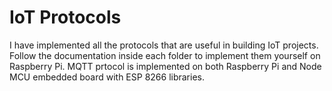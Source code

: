 # IoT Protocols
I have implemented all the protocols that are useful in building IoT projects.
Follow the documentation inside each folder to implement them yourself on Raspberry Pi.
MQTT prtocol is implemented on both Raspberry Pi and Node MCU embedded board with ESP 8266 libraries.

